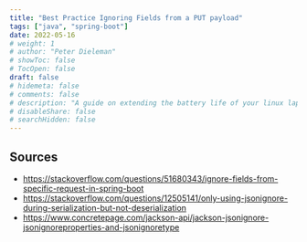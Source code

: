 ```yaml
---
title: "Best Practice Ignoring Fields from a PUT payload"
tags: ["java", "spring-boot"]
date: 2022-05-16
# weight: 1
# author: "Peter Dieleman"
# showToc: false
# TocOpen: false
draft: false
# hidemeta: false
# comments: false
# description: "A guide on extending the battery life of your linux laptop"
# disableShare: false
# searchHidden: false
---
```


## Sources

- <https://stackoverflow.com/questions/51680343/ignore-fields-from-specific-request-in-spring-boot>
- <https://stackoverflow.com/questions/12505141/only-using-jsonignore-during-serialization-but-not-deserialization>
- <https://www.concretepage.com/jackson-api/jackson-jsonignore-jsonignoreproperties-and-jsonignoretype>